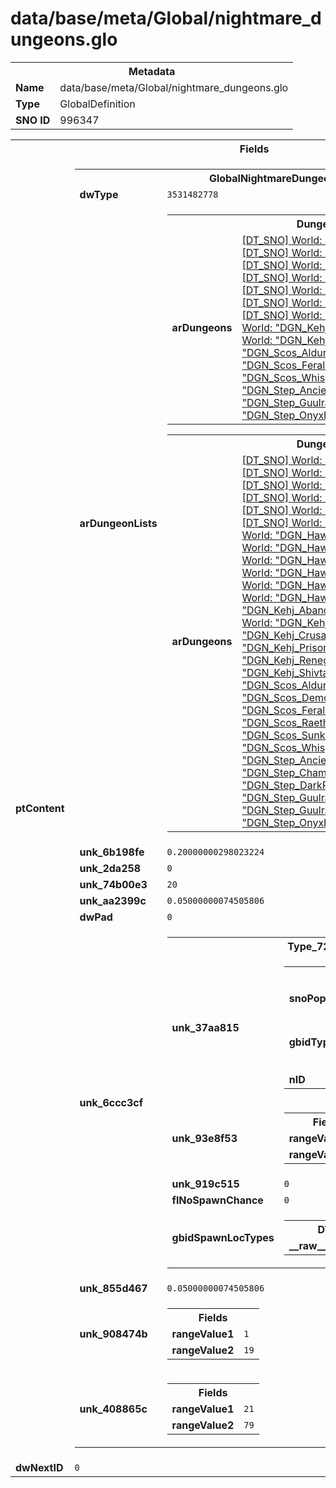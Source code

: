 <h1>data/base/meta/Global/nightmare_dungeons.glo</h1><table><tr><th colspan="100%">Metadata</th></tr><tr><td><b>Name</b></td><td>data/base/meta/Global/nightmare_dungeons.glo</td></tr><tr><td><b>Type</b></td><td>GlobalDefinition</td></tr><tr><td><b>SNO ID</b></td><td>996347</td></tr></table>

<table><tr><th colspan="100%">Fields</th></tr><tr><td><b>ptContent</b></td><td><table><tr><th colspan="100%">GlobalNightmareDungeonData</th></tr><tr><td><b>dwType</b></td><td><code>3531482778</code></td></tr><tr><td><b>arDungeonLists</b></td><td><table><tr><th colspan="100%">DungeonList</th></tr><tr><td><b>arDungeons</b></td><td><a href="..\World\DGN_Frac_CultistRefuge.wrl">[DT_SNO] World: "DGN_Frac_CultistRefuge"</a>
<a href="..\World\DGN_Frac_KorDraganBarracks.wrl">[DT_SNO] World: "DGN_Frac_KorDraganBarracks"</a>
<a href="..\World\DGN_Frac_Maulwood.wrl">[DT_SNO] World: "DGN_Frac_Maulwood"</a>
<a href="..\World\DGN_Hawe_BlindBurrows.wrl">[DT_SNO] World: "DGN_Hawe_BlindBurrows"</a>
<a href="..\World\DGN_Hawe_ShadowedPlunge.wrl">[DT_SNO] World: "DGN_Hawe_ShadowedPlunge"</a>
<a href="..\World\DGN_Hawe_Witchwater.wrl">[DT_SNO] World: "DGN_Hawe_Witchwater"</a>
<a href="..\World\DGN_Kehj_Conclave.wrl">[DT_SNO] World: "DGN_Kehj_Conclave"</a>
<a href="..\World\DGN_Kehj_CrusadersCathedral.wrl">[DT_SNO] World: "DGN_Kehj_CrusadersCathedral"</a>
<a href="..\World\DGN_Kehj_ShivtaRuins.wrl">[DT_SNO] World: "DGN_Kehj_ShivtaRuins"</a>
<a href="..\World\DGN_Scos_Aldurwood.wrl">[DT_SNO] World: "DGN_Scos_Aldurwood"</a>
<a href="..\World\DGN_Scos_FeralsDen.wrl">[DT_SNO] World: "DGN_Scos_FeralsDen"</a>
<a href="..\World\DGN_Scos_WhisperingPines.wrl">[DT_SNO] World: "DGN_Scos_WhisperingPines"</a>
<a href="..\World\DGN_Step_AncientsLament.wrl">[DT_SNO] World: "DGN_Step_AncientsLament"</a>
<a href="..\World\DGN_Step_GuulrahnSlums.wrl">[DT_SNO] World: "DGN_Step_GuulrahnSlums"</a>
<a href="..\World\DGN_Step_OnyxHold.wrl">[DT_SNO] World: "DGN_Step_OnyxHold"</a>
</td></tr></table>


<table><tr><th colspan="100%">DungeonList</th></tr><tr><td><b>arDungeons</b></td><td><a href="..\World\DGN_Frac_BlackAsylum.wrl">[DT_SNO] World: "DGN_Frac_BlackAsylum"</a>
<a href="..\World\DGN_Frac_CultistRefuge.wrl">[DT_SNO] World: "DGN_Frac_CultistRefuge"</a>
<a href="..\World\DGN_Frac_KorDraganBarracks.wrl">[DT_SNO] World: "DGN_Frac_KorDraganBarracks"</a>
<a href="..\World\DGN_Frac_LostArchives.wrl">[DT_SNO] World: "DGN_Frac_LostArchives"</a>
<a href="..\World\DGN_Frac_Maulwood.wrl">[DT_SNO] World: "DGN_Frac_Maulwood"</a>
<a href="..\World\DGN_Frac_Zenith.wrl">[DT_SNO] World: "DGN_Frac_Zenith"</a>
<a href="..\World\DGN_Hawe_BlindBurrows.wrl">[DT_SNO] World: "DGN_Hawe_BlindBurrows"</a>
<a href="..\World\DGN_Hawe_EarthenWound.wrl">[DT_SNO] World: "DGN_Hawe_EarthenWound"</a>
<a href="..\World\DGN_Hawe_MaugansWorks.wrl">[DT_SNO] World: "DGN_Hawe_MaugansWorks"</a>
<a href="..\World\DGN_Hawe_SerpentsLair.wrl">[DT_SNO] World: "DGN_Hawe_SerpentsLair"</a>
<a href="..\World\DGN_Hawe_ShadowedPlunge.wrl">[DT_SNO] World: "DGN_Hawe_ShadowedPlunge"</a>
<a href="..\World\DGN_Hawe_Witchwater.wrl">[DT_SNO] World: "DGN_Hawe_Witchwater"</a>
<a href="..\World\DGN_Kehj_AbandonedMineworks.wrl">[DT_SNO] World: "DGN_Kehj_AbandonedMineworks"</a>
<a href="..\World\DGN_Kehj_Conclave.wrl">[DT_SNO] World: "DGN_Kehj_Conclave"</a>
<a href="..\World\DGN_Kehj_CrusadersCathedral.wrl">[DT_SNO] World: "DGN_Kehj_CrusadersCathedral"</a>
<a href="..\World\DGN_Kehj_PrisonofCaldeum.wrl">[DT_SNO] World: "DGN_Kehj_PrisonofCaldeum"</a>
<a href="..\World\DGN_Kehj_RenegadesRetreat.wrl">[DT_SNO] World: "DGN_Kehj_RenegadesRetreat"</a>
<a href="..\World\DGN_Kehj_ShivtaRuins.wrl">[DT_SNO] World: "DGN_Kehj_ShivtaRuins"</a>
<a href="..\World\DGN_Scos_Aldurwood.wrl">[DT_SNO] World: "DGN_Scos_Aldurwood"</a>
<a href="..\World\DGN_Scos_DemonsWake.wrl">[DT_SNO] World: "DGN_Scos_DemonsWake"</a>
<a href="..\World\DGN_Scos_FeralsDen.wrl">[DT_SNO] World: "DGN_Scos_FeralsDen"</a>
<a href="..\World\DGN_Scos_RaethwindWilds.wrl">[DT_SNO] World: "DGN_Scos_RaethwindWilds"</a>
<a href="..\World\DGN_Scos_SunkenRuins.wrl">[DT_SNO] World: "DGN_Scos_SunkenRuins"</a>
<a href="..\World\DGN_Scos_WhisperingPines.wrl">[DT_SNO] World: "DGN_Scos_WhisperingPines"</a>
<a href="..\World\DGN_Step_AncientsLament.wrl">[DT_SNO] World: "DGN_Step_AncientsLament"</a>
<a href="..\World\DGN_Step_ChampionsDemise.wrl">[DT_SNO] World: "DGN_Step_ChampionsDemise"</a>
<a href="..\World\DGN_Step_DarkRavine.wrl">[DT_SNO] World: "DGN_Step_DarkRavine"</a>
<a href="..\World\DGN_Step_GuulrahnCanals.wrl">[DT_SNO] World: "DGN_Step_GuulrahnCanals"</a>
<a href="..\World\DGN_Step_GuulrahnSlums.wrl">[DT_SNO] World: "DGN_Step_GuulrahnSlums"</a>
<a href="..\World\DGN_Step_OnyxHold.wrl">[DT_SNO] World: "DGN_Step_OnyxHold"</a>
</td></tr></table>


</td></tr><tr><td><b>unk_6b198fe</b></td><td><code>0.20000000298023224</code></td></tr><tr><td><b>unk_2da258</b></td><td><code>0</code></td></tr><tr><td><b>unk_74b00e3</b></td><td><code>20</code></td></tr><tr><td><b>unk_aa2399c</b></td><td><code>0.05000000074505806</code></td></tr><tr><td><b>dwPad</b></td><td><code>0</code></td></tr><tr><td><b>unk_6ccc3cf</b></td><td><table><tr><th colspan="100%">Type_7247d2c9</th></tr><tr><td><b>unk_37aa815</b></td><td><table><tr><th colspan="100%">PopGroupHandle</th></tr><tr><td><b>snoPopulation</b></td><td><a href="#UKNOWN">[DT_SNO] Population: %!q(<nil>)</a></td></tr><tr><td><b>gbidType</b></td><td><table><tr><th colspan="100%">DT_GBID</th></tr><tr><td><b>__raw__</b></td><td><code>3255384981</code></td></tr></table>

</td></tr><tr><td><b>nID</b></td><td><code>8</code></td></tr></table>

</td></tr><tr><td><b>unk_93e8f53</b></td><td><table><tr><th colspan="100%">Fields</th></tr><tr><td><b>rangeValue2</b></td><td><code>0</code></td></tr><tr><td><b>rangeValue1</b></td><td><code>1</code></td></tr></table>

</td></tr><tr><td><b>unk_919c515</b></td><td><code>0</code></td></tr><tr><td><b>flNoSpawnChance</b></td><td><code>0</code></td></tr><tr><td><b>gbidSpawnLocTypes</b></td><td><table><tr><th colspan="100%">DT_GBID</th></tr><tr><td><b>__raw__</b></td><td><code>2458970423</code></td></tr></table>


</td></tr></table>


</td></tr><tr><td><b>unk_855d467</b></td><td><code>0.05000000074505806</code></td></tr><tr><td><b>unk_908474b</b></td><td><table><tr><th colspan="100%">Fields</th></tr><tr><td><b>rangeValue1</b></td><td><code>1</code></td></tr><tr><td><b>rangeValue2</b></td><td><code>19</code></td></tr></table>

</td></tr><tr><td><b>unk_408865c</b></td><td><table><tr><th colspan="100%">Fields</th></tr><tr><td><b>rangeValue1</b></td><td><code>21</code></td></tr><tr><td><b>rangeValue2</b></td><td><code>79</code></td></tr></table>

</td></tr></table>


</td></tr><tr><td><b>dwNextID</b></td><td><code>0</code></td></tr></table>

